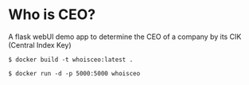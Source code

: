 # Who is CEO?
A flask webUI demo app to determine the CEO of a company by its CIK (Central Index Key)

```
$ docker build -t whoisceo:latest . 
```

```
$ docker run -d -p 5000:5000 whoisceo
```